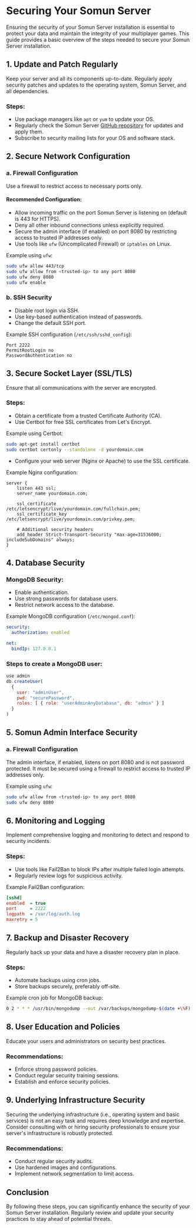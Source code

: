 # Securing Your Somun Server

Ensuring the security of your Somun Server installation is essential to protect your data and maintain the integrity of your multiplayer games. This guide provides a basic overview of the steps needed to secure your Somun Server installation.

## 1. **Update and Patch Regularly**
Keep your server and all its components up-to-date. Regularly apply security patches and updates to the operating system, Somun Server, and all dependencies.

### Steps:
- Use package managers like `apt` or `yum` to update your OS.
- Regularly check the Somun Server [GitHub repository](https://github.com/deniza/somun-server) for updates and apply them.
- Subscribe to security mailing lists for your OS and software stack.

## 2. **Secure Network Configuration**

### a. **Firewall Configuration**
Use a firewall to restrict access to necessary ports only.

#### Recommended Configuration:
- Allow incoming traffic on the port Somun Server is listening on (default is 443 for HTTPS).
- Deny all other inbound connections unless explicitly required.
- Secure the admin interface (if enabled) on port 8080 by restricting access to trusted IP addresses only.
- Use tools like `ufw` (Uncomplicated Firewall) or `iptables` on Linux.

Example using `ufw`:
```bash
sudo ufw allow 443/tcp
sudo ufw allow from <trusted-ip> to any port 8080
sudo ufw deny 8080
sudo ufw enable
```

### b. **SSH Security**
- Disable root login via SSH.
- Use key-based authentication instead of passwords.
- Change the default SSH port.

Example SSH configuration (`/etc/ssh/sshd_config`):
```plaintext
Port 2222
PermitRootLogin no
PasswordAuthentication no
```

## 3. **Secure Socket Layer (SSL/TLS)**
Ensure that all communications with the server are encrypted.

### Steps:
- Obtain a certificate from a trusted Certificate Authority (CA).
- Use Certbot for free SSL certificates from Let's Encrypt.

Example using Certbot:
```bash
sudo apt-get install certbot
sudo certbot certonly --standalone -d yourdomain.com
```

- Configure your web server (Nginx or Apache) to use the SSL certificate.

Example Nginx configuration:
```nginx
server {
    listen 443 ssl;
    server_name yourdomain.com;

    ssl_certificate /etc/letsencrypt/live/yourdomain.com/fullchain.pem;
    ssl_certificate_key /etc/letsencrypt/live/yourdomain.com/privkey.pem;
    
    # Additional security headers
    add_header Strict-Transport-Security "max-age=31536000; includeSubDomains" always;
}
```

## 4. **Database Security**

### MongoDB Security:
- Enable authentication.
- Use strong passwords for database users.
- Restrict network access to the database.

Example MongoDB configuration (`/etc/mongod.conf`):
```yaml
security:
  authorization: enabled

net:
  bindIp: 127.0.0.1
```

### Steps to create a MongoDB user:
```js
use admin
db.createUser(
  {
    user: "adminUser",
    pwd: "securePassword",
    roles: [ { role: "userAdminAnyDatabase", db: "admin" } ]
  }
)
```

## 5. **Somun Admin Interface Security**

### a. **Firewall Configuration**
The admin interface, if enabled, listens on port 8080 and is not password protected. It must be secured using a firewall to restrict access to trusted IP addresses only.

Example using `ufw`:
```bash
sudo ufw allow from <trusted-ip> to any port 8080
sudo ufw deny 8080
```

## 6. **Monitoring and Logging**
Implement comprehensive logging and monitoring to detect and respond to security incidents.

### Steps:
- Use tools like Fail2Ban to block IPs after multiple failed login attempts.
- Regularly review logs for suspicious activity.

Example Fail2Ban configuration:
```ini
[sshd]
enabled  = true
port     = 2222
logpath  = /var/log/auth.log
maxretry = 5
```

## 7. **Backup and Disaster Recovery**
Regularly back up your data and have a disaster recovery plan in place.

### Steps:
- Automate backups using cron jobs.
- Store backups securely, preferably off-site.

Example cron job for MongoDB backup:
```bash
0 2 * * * /usr/bin/mongodump --out /var/backups/mongodump-$(date +\%F) --gzip
```

## 8. **User Education and Policies**
Educate your users and administrators on security best practices.

### Recommendations:
- Enforce strong password policies.
- Conduct regular security training sessions.
- Establish and enforce security policies.

## 9. **Underlying Infrastructure Security**
Securing the underlying infrastructure (i.e., operating system and basic services) is not an easy task and requires deep knowledge and expertise. Consider consulting with or hiring security professionals to ensure your server's infrastructure is robustly protected.

### Recommendations:
- Conduct regular security audits.
- Use hardened images and configurations.
- Implement network segmentation to limit access.

## Conclusion
By following these steps, you can significantly enhance the security of your Somun Server installation. Regularly review and update your security practices to stay ahead of potential threats.
